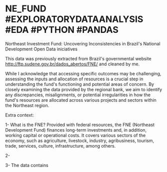 # NE_FUND #EXPLORATORYDATAANALYSIS #EDA #PYTHON #PANDAS 

Northeast Investment Fund: Uncovering Inconsistencies in Brazil's National Development Open Data iniciatives 


This data was previously extracted from Brazil's governmental website http://ftp.sudene.gov.br/dados_abertos/FNE/
and cleaned by me.  

While I acknowledge that accessing specific outcomes may be challenging, assessing the inputs and allocation of resources is a crucial step in understanding the fund's functioning and potential areas of concern. By closely examining the data provided by the regional bank, we aim to identify any discrepancies, misalignments, or potential irregularities in how the fund's resources are allocated across various projects and sectors within the Northeast region. 

Extra context:


1- What is the FNE? 
Provided with federal resources, the FNE (Northeast Development Fund) finances long-term investments and, in addition, working capital or operational costs. It covers various sectors of the economy, such as agriculture, livestock, industry, agribusiness, tourism, trade, services, culture, infrastructure, among others.

2- 


3- The data contains 
